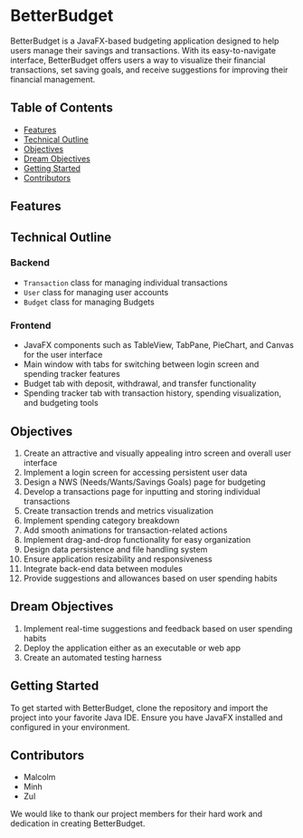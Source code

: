 # BetterBudget

BetterBudget is a JavaFX-based budgeting application designed to help users manage their savings and transactions. With its easy-to-navigate interface, BetterBudget offers users a way to visualize their financial transactions, set saving goals, and receive suggestions for improving their financial management.

## Table of Contents

- [Features](#features)
- [Technical Outline](#technical-outline)
- [Objectives](#objectives)
- [Dream Objectives](#dream-objectives)
- [Getting Started](#getting-started)
- [Contributors](#contributors)

## Features


## Technical Outline

### Backend

- `Transaction` class for managing individual transactions
- `User` class for managing user accounts
- `Budget` class for managing Budgets

### Frontend

- JavaFX components such as TableView, TabPane, PieChart, and Canvas for the user interface
- Main window with tabs for switching between login screen and spending tracker features
- Budget tab with deposit, withdrawal, and transfer functionality
- Spending tracker tab with transaction history, spending visualization, and budgeting tools

## Objectives

1. Create an attractive and visually appealing intro screen and overall user interface
2. Implement a login screen for accessing persistent user data
3. Design a NWS (Needs/Wants/Savings Goals) page for budgeting
4. Develop a transactions page for inputting and storing individual transactions
5. Create transaction trends and metrics visualization
6. Implement spending category breakdown
7. Add smooth animations for transaction-related actions
8. Implement drag-and-drop functionality for easy organization
9. Design data persistence and file handling system
10. Ensure application resizability and responsiveness
11. Integrate back-end data between modules
12. Provide suggestions and allowances based on user spending habits

## Dream Objectives

1. Implement real-time suggestions and feedback based on user spending habits
2. Deploy the application either as an executable or web app
3. Create an automated testing harness

## Getting Started

To get started with BetterBudget, clone the repository and import the project into your favorite Java IDE. Ensure you have JavaFX installed and configured in your environment.

## Contributors

- Malcolm
- Minh
- Zul

We would like to thank our project members for their hard work and dedication in creating BetterBudget.
